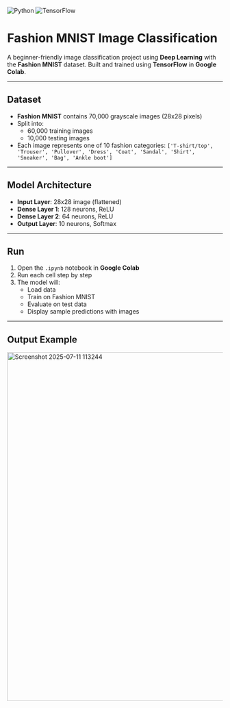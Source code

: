 ![Python](https://img.shields.io/badge/Python-3.x-blue.svg)
![TensorFlow](https://img.shields.io/badge/TensorFlow-2.x-orange)

#  Fashion MNIST Image Classification
A beginner-friendly image classification project using **Deep Learning** with the **Fashion MNIST** dataset. Built and trained using **TensorFlow** in **Google Colab**.

---

##  Dataset
- **Fashion MNIST** contains 70,000 grayscale images (28x28 pixels)
- Split into:
  - 60,000 training images
  - 10,000 testing images
- Each image represents one of 10 fashion categories:
  `['T-shirt/top', 'Trouser', 'Pullover', 'Dress', 'Coat',
    'Sandal', 'Shirt', 'Sneaker', 'Bag', 'Ankle boot']`

---

##  Model Architecture
- **Input Layer**: 28x28 image (flattened)
- **Dense Layer 1**: 128 neurons, ReLU
- **Dense Layer 2**: 64 neurons, ReLU
- **Output Layer**: 10 neurons, Softmax

---

##  Run
1. Open the `.ipynb` notebook in **Google Colab**
2. Run each cell step by step
3. The model will:
   - Load data
   - Train on Fashion MNIST
   - Evaluate on test data
   - Display sample predictions with images

---

##  Output Example

<img width="1317" height="815" alt="Screenshot 2025-07-11 113244" src="https://github.com/user-attachments/assets/8acd94ca-e50f-44d0-9c0d-a5a3d0912395" />


